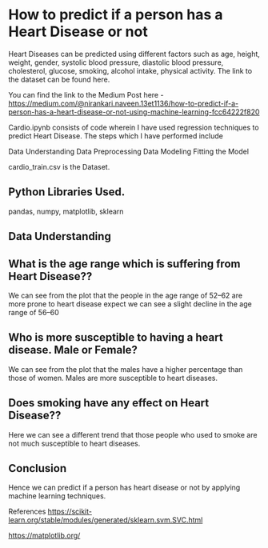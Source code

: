 # How to predict if a person has a Heart Disease or not

Heart Diseases can be predicted using different factors such as age, height, weight, gender, systolic blood pressure, diastolic blood pressure,
cholesterol, glucose, smoking, alcohol intake, physical activity. The link to the dataset can be found here.

You can find the link to the Medium Post here -
https://medium.com/@nirankari.naveen.13et1136/how-to-predict-if-a-person-has-a-heart-disease-or-not-using-machine-learning-fcc64222f820

Cardio.ipynb consists of code wherein I have used regression techniques to predict Heart Disease. The steps which I have performed include

Data Understanding
Data Preprocessing
Data Modeling
Fitting the Model

cardio_train.csv is the Dataset.

## Python Libraries Used.
pandas, numpy, matplotlib, sklearn

## Data Understanding
## What is the age range which is suffering from Heart Disease??
We can see from the plot that the people in the age range of 52–62 are more prone to heart disease expect we can see a slight decline in the age range of 56–60

## Who is more susceptible to having a heart disease. Male or Female?
We can see from the plot that the males have a higher percentage than those of women. Males are more susceptible to heart diseases.

## Does smoking have any effect on Heart Disease??
Here we can see a different trend that those people who used to smoke are not much susceptible to heart diseases.


## Conclusion
Hence we can predict if a person has heart disease or not by applying machine learning techniques.

References
https://scikit-learn.org/stable/modules/generated/sklearn.svm.SVC.html

https://matplotlib.org/
